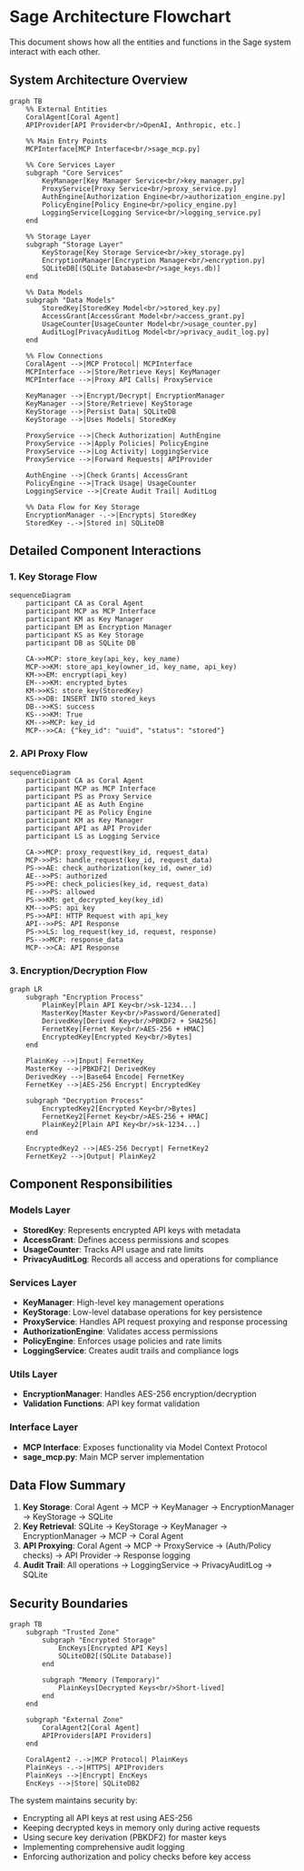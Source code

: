 # Sage Architecture Flowchart

This document shows how all the entities and functions in the Sage system interact with each other.

## System Architecture Overview

```mermaid
graph TB
    %% External Entities
    CoralAgent[Coral Agent]
    APIProvider[API Provider<br/>OpenAI, Anthropic, etc.]
    
    %% Main Entry Points
    MCPInterface[MCP Interface<br/>sage_mcp.py]
    
    %% Core Services Layer
    subgraph "Core Services"
        KeyManager[Key Manager Service<br/>key_manager.py]
        ProxyService[Proxy Service<br/>proxy_service.py]
        AuthEngine[Authorization Engine<br/>authorization_engine.py]
        PolicyEngine[Policy Engine<br/>policy_engine.py]
        LoggingService[Logging Service<br/>logging_service.py]
    end
    
    %% Storage Layer
    subgraph "Storage Layer"
        KeyStorage[Key Storage Service<br/>key_storage.py]
        EncryptionManager[Encryption Manager<br/>encryption.py]
        SQLiteDB[(SQLite Database<br/>sage_keys.db)]
    end
    
    %% Data Models
    subgraph "Data Models"
        StoredKey[StoredKey Model<br/>stored_key.py]
        AccessGrant[AccessGrant Model<br/>access_grant.py]
        UsageCounter[UsageCounter Model<br/>usage_counter.py]
        AuditLog[PrivacyAuditLog Model<br/>privacy_audit_log.py]
    end
    
    %% Flow Connections
    CoralAgent -->|MCP Protocol| MCPInterface
    MCPInterface -->|Store/Retrieve Keys| KeyManager
    MCPInterface -->|Proxy API Calls| ProxyService
    
    KeyManager -->|Encrypt/Decrypt| EncryptionManager
    KeyManager -->|Store/Retrieve| KeyStorage
    KeyStorage -->|Persist Data| SQLiteDB
    KeyStorage -->|Uses Models| StoredKey
    
    ProxyService -->|Check Authorization| AuthEngine
    ProxyService -->|Apply Policies| PolicyEngine
    ProxyService -->|Log Activity| LoggingService
    ProxyService -->|Forward Requests| APIProvider
    
    AuthEngine -->|Check Grants| AccessGrant
    PolicyEngine -->|Track Usage| UsageCounter
    LoggingService -->|Create Audit Trail| AuditLog
    
    %% Data Flow for Key Storage
    EncryptionManager -.->|Encrypts| StoredKey
    StoredKey -.->|Stored in| SQLiteDB
```

## Detailed Component Interactions

### 1. Key Storage Flow

```mermaid
sequenceDiagram
    participant CA as Coral Agent
    participant MCP as MCP Interface
    participant KM as Key Manager
    participant EM as Encryption Manager
    participant KS as Key Storage
    participant DB as SQLite DB
    
    CA->>MCP: store_key(api_key, key_name)
    MCP->>KM: store_api_key(owner_id, key_name, api_key)
    KM->>EM: encrypt(api_key)
    EM-->>KM: encrypted_bytes
    KM->>KS: store_key(StoredKey)
    KS->>DB: INSERT INTO stored_keys
    DB-->>KS: success
    KS-->>KM: True
    KM-->>MCP: key_id
    MCP-->>CA: {"key_id": "uuid", "status": "stored"}
```

### 2. API Proxy Flow

```mermaid
sequenceDiagram
    participant CA as Coral Agent
    participant MCP as MCP Interface
    participant PS as Proxy Service
    participant AE as Auth Engine
    participant PE as Policy Engine
    participant KM as Key Manager
    participant API as API Provider
    participant LS as Logging Service
    
    CA->>MCP: proxy_request(key_id, request_data)
    MCP->>PS: handle_request(key_id, request_data)
    PS->>AE: check_authorization(key_id, owner_id)
    AE-->>PS: authorized
    PS->>PE: check_policies(key_id, request_data)
    PE-->>PS: allowed
    PS->>KM: get_decrypted_key(key_id)
    KM-->>PS: api_key
    PS->>API: HTTP Request with api_key
    API-->>PS: API Response
    PS->>LS: log_request(key_id, request, response)
    PS-->>MCP: response_data
    MCP-->>CA: API Response
```

### 3. Encryption/Decryption Flow

```mermaid
graph LR
    subgraph "Encryption Process"
        PlainKey[Plain API Key<br/>sk-1234...] 
        MasterKey[Master Key<br/>Password/Generated]
        DerivedKey[Derived Key<br/>PBKDF2 + SHA256]
        FernetKey[Fernet Key<br/>AES-256 + HMAC]
        EncryptedKey[Encrypted Key<br/>Bytes]
    end
    
    PlainKey -->|Input| FernetKey
    MasterKey -->|PBKDF2| DerivedKey
    DerivedKey -->|Base64 Encode| FernetKey
    FernetKey -->|AES-256 Encrypt| EncryptedKey
    
    subgraph "Decryption Process"
        EncryptedKey2[Encrypted Key<br/>Bytes]
        FernetKey2[Fernet Key<br/>AES-256 + HMAC]
        PlainKey2[Plain API Key<br/>sk-1234...]
    end
    
    EncryptedKey2 -->|AES-256 Decrypt| FernetKey2
    FernetKey2 -->|Output| PlainKey2
```

## Component Responsibilities

### Models Layer
- **StoredKey**: Represents encrypted API keys with metadata
- **AccessGrant**: Defines access permissions and scopes
- **UsageCounter**: Tracks API usage and rate limits
- **PrivacyAuditLog**: Records all access and operations for compliance

### Services Layer
- **KeyManager**: High-level key management operations
- **KeyStorage**: Low-level database operations for key persistence
- **ProxyService**: Handles API request proxying and response processing
- **AuthorizationEngine**: Validates access permissions
- **PolicyEngine**: Enforces usage policies and rate limits
- **LoggingService**: Creates audit trails and compliance logs

### Utils Layer
- **EncryptionManager**: Handles AES-256 encryption/decryption
- **Validation Functions**: API key format validation

### Interface Layer
- **MCP Interface**: Exposes functionality via Model Context Protocol
- **sage_mcp.py**: Main MCP server implementation

## Data Flow Summary

1. **Key Storage**: Coral Agent → MCP → KeyManager → EncryptionManager → KeyStorage → SQLite
2. **Key Retrieval**: SQLite → KeyStorage → KeyManager → EncryptionManager → MCP → Coral Agent
3. **API Proxying**: Coral Agent → MCP → ProxyService → (Auth/Policy checks) → API Provider → Response logging
4. **Audit Trail**: All operations → LoggingService → PrivacyAuditLog → SQLite

## Security Boundaries

```mermaid
graph TB
    subgraph "Trusted Zone"
        subgraph "Encrypted Storage"
            EncKeys[Encrypted API Keys]
            SQLiteDB2[(SQLite Database)]
        end
        
        subgraph "Memory (Temporary)"
            PlainKeys[Decrypted Keys<br/>Short-lived]
        end
    end
    
    subgraph "External Zone"
        CoralAgent2[Coral Agent]
        APIProviders[API Providers]
    end
    
    CoralAgent2 -.->|MCP Protocol| PlainKeys
    PlainKeys -.->|HTTPS| APIProviders
    PlainKeys -->|Encrypt| EncKeys
    EncKeys -->|Store| SQLiteDB2
```

The system maintains security by:
- Encrypting all API keys at rest using AES-256
- Keeping decrypted keys in memory only during active requests
- Using secure key derivation (PBKDF2) for master keys
- Implementing comprehensive audit logging
- Enforcing authorization and policy checks before key access
